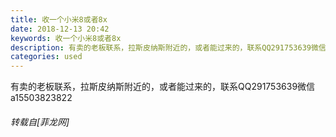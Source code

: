 ```yaml
---
title: 收一个小米8或者8x
date: 2018-12-13 20:42
keywords: 收一个小米8或者8x
description: 有卖的老板联系，拉斯皮纳斯附近的，或者能过来的，联系QQ291753639微信a15503823822
categories: used
---
```

<td class="t_f" id="postmessage_2465906">

有卖的老板联系，拉斯皮纳斯附近的，或者能过来的，联系QQ291753639微信a15503823822</td>
###### 转载自[菲龙网]